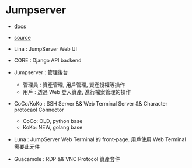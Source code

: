 # Jumpserver

- [docs](https://docs.jumpserver.org/zh/master/)
- [source](https://github.com/jumpserver/jumpserver)

- Lina : JumpServer Web UI

- CORE : Django API backend


- Jumpserver : 管理後台
    - 管理員 : 資產管理, 用戶管理, 資產授權等操作
    - 用戶 : 透過 Web 登入資產, 進行檔案管理的操作
- CoCo/KoKo : SSH Server && Web Terminal Server && Character protocaol Connector
    - CoCo: OLD, python base
    - KoKo: NEW, golang base
- Luna : JumpServer Web Terminal 的 front-page. 用戶使用 Web Terminal 需要此元件
- Guacamole : RDP && VNC Protocol 資產套件